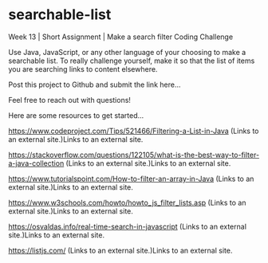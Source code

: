 # searchable-list
Week 13 | Short Assignment | Make a search filter
Coding Challenge

 

Use Java, JavaScript, or any other language of your choosing to make a searchable list. To really challenge yourself, make it so that the list of items you are searching links to content elsewhere.

 

Post this project to Github and submit the link here…

 

Feel free to reach out with questions!

 

Here are some resources to get started…

https://www.codeproject.com/Tips/521466/Filtering-a-List-in-Java (Links to an external site.)Links to an external site.

https://stackoverflow.com/questions/122105/what-is-the-best-way-to-filter-a-java-collection (Links to an external site.)Links to an external site.

https://www.tutorialspoint.com/How-to-filter-an-array-in-Java (Links to an external site.)Links to an external site.

https://www.w3schools.com/howto/howto_js_filter_lists.asp (Links to an external site.)Links to an external site.

https://osvaldas.info/real-time-search-in-javascript (Links to an external site.)Links to an external site.

https://listjs.com/ (Links to an external site.)Links to an external site.

